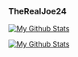### TheRealJoe24

[![My Github Stats](https://github-readme-stats.vercel.app/api?username=brandonhs)](https://github.com/anuraghazra/github-readme-stats)

[![My Github Stats](https://github-readme-stats.vercel.app/api/top-langs/?username=brandonhs)](https://github.com/anuraghazra/github-readme-stats)
